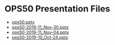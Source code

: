 <!--
This is a machine generated file, and should not be edited, as it will be overwritten with future updates.
-->

# OPS50 Presentation Files

- [ops50.pptx](https://globaleventcdn.blob.core.windows.net/assets/ops/ops50/ops50.pptx)
- [ops50-2019-11_Nov-30.pptx](https://globaleventcdn.blob.core.windows.net/assets/ops/ops50/ops50-2019-11_Nov-30.pptx)
- [ops50-2019-11_Nov-04.pptx](https://globaleventcdn.blob.core.windows.net/assets/ops/ops50/ops50-2019-11_Nov-04.pptx)
- [ops50-2019-10_Oct-24.pptx](https://globaleventcdn.blob.core.windows.net/assets/ops/ops50/ops50-2019-10_Oct-24.pptx)



